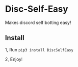 # Disc-Self-Easy
Makes discord self botting easy!

## Install
1, Run ```pip3 install DiscSelfEasy```

2, Enjoy!
